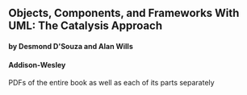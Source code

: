 ## Objects, Components, and Frameworks With UML: The Catalysis Approach

#### by Desmond D'Souza and Alan Wills

#### Addison-Wesley

PDFs of the entire book as well as each of its parts separately 
